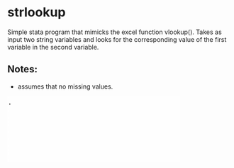 # strlookup

Simple stata program that mimicks the excel function vlookup(). Takes as input two string variables and looks for the corresponding value of the first variable in the second variable.

## Notes:
- assumes that no missing values.


![](example.gif)
